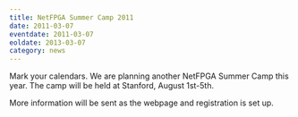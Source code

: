 ```yaml
---
title: NetFPGA Summer Camp 2011
date: 2011-03-07
eventdate: 2011-03-07
eoldate: 2013-03-07
category: news
---
```


Mark your calendars. We are planning another NetFPGA Summer Camp this year. The camp will be held at Stanford, August 1st-5th.

More information will be sent as the webpage and registration is set up.
